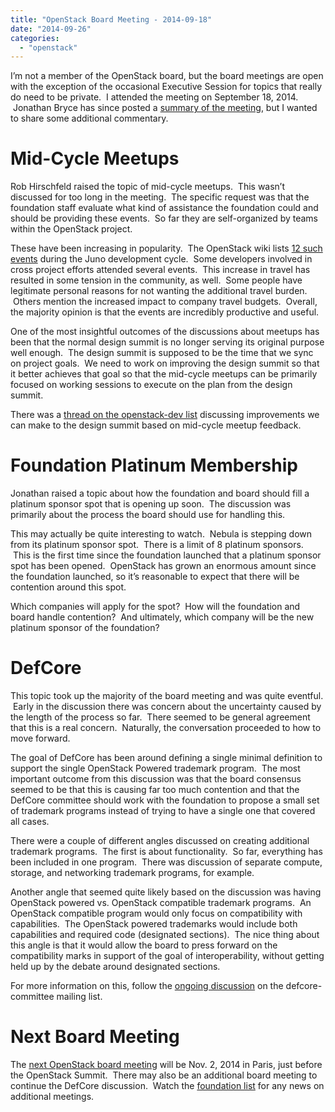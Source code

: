 ```yaml
---
title: "OpenStack Board Meeting - 2014-09-18"
date: "2014-09-26"
categories: 
  - "openstack"
---
```


I’m not a member of the OpenStack board, but the board meetings are open with the exception of the occasional Executive Session for topics that really do need to be private.  I attended the meeting on September 18, 2014.  Jonathan Bryce has since posted a [summary of the meeting](http://lists.openstack.org/pipermail/foundation/2014-September/001746.html), but I wanted to share some additional commentary.

# Mid-Cycle Meetups

Rob Hirschfeld raised the topic of mid-cycle meetups.  This wasn’t discussed for too long in the meeting.  The specific request was that the foundation staff evaluate what kind of assistance the foundation could and should be providing these events.  So far they are self-organized by teams within the OpenStack project.

These have been increasing in popularity.  The OpenStack wiki lists [12 such events](https://wiki.openstack.org/wiki/Sprints) during the Juno development cycle.  Some developers involved in cross project efforts attended several events.  This increase in travel has resulted in some tension in the community, as well.  Some people have legitimate personal reasons for not wanting the additional travel burden.  Others mention the increased impact to company travel budgets.  Overall, the majority opinion is that the events are incredibly productive and useful.

One of the most insightful outcomes of the discussions about meetups has been that the normal design summit is no longer serving its original purpose well enough.  The design summit is supposed to be the time that we sync on project goals.  We need to work on improving the design summit so that it better achieves that goal so that the mid-cycle meetups can be primarily focused on working sessions to execute on the plan from the design summit.

There was a [thread on the openstack-dev list](http://lists.openstack.org/pipermail/openstack-dev/2014-August/044169.html) discussing improvements we can make to the design summit based on mid-cycle meetup feedback.

# Foundation Platinum Membership

Jonathan raised a topic about how the foundation and board should fill a platinum sponsor spot that is opening up soon.  The discussion was primarily about the process the board should use for handling this.

This may actually be quite interesting to watch.  Nebula is stepping down from its platinum sponsor spot.  There is a limit of 8 platinum sponsors.  This is the first time since the foundation launched that a platinum sponsor spot has been opened.  OpenStack has grown an enormous amount since the foundation launched, so it’s reasonable to expect that there will be contention around this spot.

Which companies will apply for the spot?  How will the foundation and board handle contention?  And ultimately, which company will be the new platinum sponsor of the foundation?

# DefCore

This topic took up the majority of the board meeting and was quite eventful.  Early in the discussion there was concern about the uncertainty caused by the length of the process so far.  There seemed to be general agreement that this is a real concern.  Naturally, the conversation proceeded to how to move forward.

The goal of DefCore has been around defining a single minimal definition to support the single OpenStack Powered trademark program.  The most important outcome from this discussion was that the board consensus seemed to be that this is causing far too much contention and that the DefCore committee should work with the foundation to propose a small set of trademark programs instead of trying to have a single one that covered all cases.

There were a couple of different angles discussed on creating additional trademark programs.  The first is about functionality.  So far, everything has been included in one program.  There was discussion of separate compute, storage, and networking trademark programs, for example.

Another angle that seemed quite likely based on the discussion was having OpenStack powered vs. OpenStack compatible trademark programs.  An OpenStack compatible program would only focus on compatibility with capabilities.  The OpenStack powered trademarks would include both capabilities and required code (designated sections).  The nice thing about this angle is that it would allow the board to press forward on the compatibility marks in support of the goal of interoperability, without getting held up by the debate around designated sections.

For more information on this, follow the [ongoing discussion](http://lists.openstack.org/pipermail/defcore-committee/2014-September/000400.html) on the defcore-committee mailing list.

# Next Board Meeting

The [next OpenStack board meeting](https://wiki.openstack.org/wiki/Governance/Foundation/2Nov2014BoardMeeting) will be Nov. 2, 2014 in Paris, just before the OpenStack Summit.  There may also be an additional board meeting to continue the DefCore discussion.  Watch the [foundation list](http://lists.openstack.org/cgi-bin/mailman/listinfo/foundation) for any news on additional meetings.
